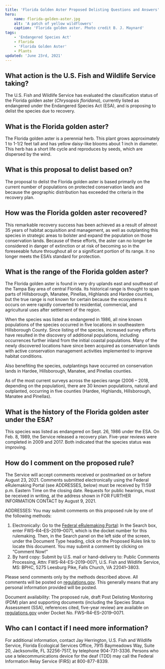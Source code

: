 ```yaml
---
title: 'Florida Golden Aster Proposed Delisting Questions and Answers'
hero:
    name: florida-golden-aster.jpg
    alt: 'A patch of yellow wildflowers'
    caption: 'Florida golden aster. Photo credit B. J. Maynard'
tags:
    - 'Endangered Species Act'
    - Florida
    - 'Florida Golden Aster'
    - Plants
updated: 'June 23rd, 2021'
---
```


## What action is the U.S. Fish and Wildlife Service taking?

The U.S. Fish and Wildlife Service has evaluated the classification status of the Florida golden aster (_Chrysopsis floridana_), currently listed as endangered under the Endangered Species Act (ESA), and is proposing to delist the species due to recovery.

## What is the Florida golden aster?

The Florida golden aster is a perennial herb. This plant grows approximately 1 to 1-1/2 feet tall and has yellow daisy-like blooms about 1 inch in diameter. This herb has a short life cycle and reproduces by seeds, which are dispersed by the wind.

## What is this proposal to delist based on?

The proposal to delist the Florida golden aster is based primarily on the current number of populations on protected conservation lands and because the geographic distribution has exceeded the criteria in the recovery plan.

## How was the Florida golden aster recovered?

This remarkable recovery success has been achieved as a result of almost 35 years of habitat acquisition and management, as well as outplanting this species in strategic areas to bolster and expand the population on those conservation lands. Because of these efforts, the aster can no longer be considered in danger of extinction or at risk of becoming so in the foreseeable future throughout all or a significant portion of its range. It no longer meets the ESA’s standard for protection.

## What is the range of the Florida golden aster?

The Florida golden aster is found in very dry uplands east and southeast of the Tampa Bay area of central Florida. Its historical range is thought to span parts of Hillsborough, Manatee, Pinellas, Highlands and Hardee counties, but the true range is not known for certain because the ecosystems it occurs on were rapidly converted to residential, commercial, and agricultural uses after settlement of the region.

When the species was listed as endangered in 1986, all nine known populations of the species occurred in five locations in southeastern Hillsborough County. Since listing of the species, increased survey efforts have resulted in the discovery of additional populations, including occurrences further inland from the initial coastal populations. Many of the newly discovered locations have since been acquired as conservation lands with active conservation management activities implemented to improve habitat conditions.

Also benefiting the species, outplantings have occurred on conservation lands in Hardee, Hillsborough, Manatee, and Pinellas counties.

As of the most current surveys across the species range (2006 – 2018, depending on the population), there are 30 known populations, natural and outplanted, occurring in five counties (Hardee, Highlands, Hillsborough, Manatee and Pinellas).

## What is the history of the Florida golden aster under the ESA?

This species was listed as endangered on Sept. 26, 1986 under the ESA. On Feb. 8, 1989, the Service released a recovery plan. Five-year reviews were completed in 2009 and 2017. Both indicated that the species status was improving.

##  How do I comment on the proposed rule?

The Service will accept comments received or postmarked on or before August 23, 2021.  Comments submitted electronically using the Federal eRulemaking Portal (see ADDRESSES, below) must be received by 11:59 p.m. Eastern Time on the closing date. Requests for public hearings, must be received in writing, at the address shown in FOR FURTHER INFORMATION CONTACT by August 9, 2021.

ADDRESSES:  You may submit comments on this proposed rule by one of the following methods:

1. Electronically:  Go to the [Federal eRulemaking Portal](https://www.regulations.gov): In the Search box, enter FWS–R4–ES–2019–0071, which is the docket number for this rulemaking. Then, in the Search panel on the left side of the screen, under the Document Type heading, click on the Proposed Rules link to locate this document. You may submit a comment by clicking on “Comment Now!”
2. By hard copy: Submit by U.S. mail or hand-delivery to: Public Comments Processing, Attn:  FWS–R4–ES–2019–0071, U.S. Fish and Wildlife Service, MS: BPHC, 5275 Leesburg Pike, Falls Church, VA 22041–3803.

Please send comments only by the methods described above. All comments will be posted on [regulations.gov](https://www.regulations.gov). This generally means that any personal information provided will be posted.

Document availability:  The proposed rule, draft Post Delisting Monitoring (PDM) plan and supporting documents (including the Species Status Assessment (SSA), references cited, five-year review) are available on [regulations.gov](http://www.regulations.gov) under Docket No. FWS–R4–ES–2019–0071.

## Who can I contact if I need more information?

For additional information, contact Jay Herrington, U.S. Fish and Wildlife Service, Florida Ecological Services Office, 7915 Baymeadows Way, Suite 20, Jacksonville, FL 32256-7517, by telephone 904-731-3336. Persons who use a telecommunications device for the deaf (TDD) may call the Federal Information Relay Service (FIRS) at 800-877-8339.
